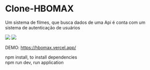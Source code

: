 # Clone-HBOMAX
Um sistema de filmes, que busca dados de uma Api é conta com um sistema de autenticação de usuários

<img src="https://user-images.githubusercontent.com/86381282/188267338-18222304-e81b-4523-9a2e-87eb10cebcaf.png"/>
<img src="https://user-images.githubusercontent.com/86381282/188267373-32dd81c0-0e15-43d5-a4cb-2d1b30ebc753.png"/>


DEMO: https://hbomax.vercel.app/



npm install, to install dependencies
<br/>
npm run dev, run application
